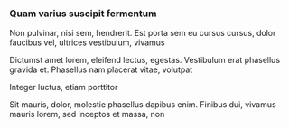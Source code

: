 ### Quam varius suscipit fermentum

Non pulvinar, nisi sem, hendrerit. Est porta sem eu cursus cursus, dolor faucibus vel, ultrices vestibulum, vivamus

Dictumst amet lorem, eleifend lectus, egestas. Vestibulum erat phasellus gravida et. Phasellus nam placerat vitae, volutpat

Integer luctus, etiam porttitor

Sit mauris, dolor, molestie phasellus dapibus enim. Finibus dui, vivamus mauris lorem, sed inceptos et massa, non



